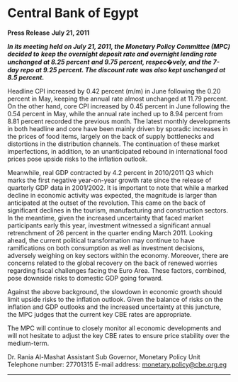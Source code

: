 # Central Bank of Egypt

**Press Release**
**July 21, 2011**

**_In its meeting held on July 21, 2011, the Monetary Policy Committee (MPC) decided to_**
**_keep the overnight deposit rate and overnight lending rate unchanged at 8.25 percent_**
**_and 9.75 percent, respec�vely, and the 7-day repo at 9.25 percent. The discount rate_**
**_was also kept unchanged at 8.5 percent._**

Headline CPI increased by 0.42 percent (m/m) in June following the 0.20 percent in May,
keeping the annual rate almost unchanged at 11.79 percent. On the other hand, core
CPI increased by 0.45 percent in June following the 0.54 percent in May, while the
annual rate inched up to 8.94 percent from 8.81 percent recorded the previous month.
The latest monthly developments in both headline and core have been mainly driven by
sporadic increases in the prices of food items, largely on the back of supply bottlenecks
and distortions in the distribution channels. The continuation of these market
imperfections, in addition, to an unanticipated rebound in international food prices pose
upside risks to the inflation outlook.

Meanwhile, real GDP contracted by 4.2 percent in 2010/2011 Q3 which marks the first
negative year-on-year growth rate since the release of quarterly GDP data in 2001/2002.
It is important to note that while a marked decline in economic activity was expected,
the magnitude is larger than anticipated at the outset of the revolution. This came on
the back of significant declines in the tourism, manufacturing and construction sectors.
In the meantime, given the increased uncertainty that faced market participants early
this year, investment witnessed a significant annual retrenchment of 26 percent in the
quarter ending March 2011. Looking ahead, the current political transformation may
continue to have ramifications on both consumption as well as investment decisions,
adversely weighing on key sectors within the economy. Moreover, there are concerns
related to the global recovery on the back of renewed worries regarding fiscal
challenges facing the Euro Area. These factors, combined, pose downside risks to
domestic GDP going forward.

Against the above background, the slowdown in economic growth should limit upside
risks to the inflation outlook. Given the balance of risks on the inflation and GDP
outlooks and the increased uncertainty at this juncture, the MPC judges that the current
key CBE rates are appropriate.

The MPC will continue to closely monitor all economic developments and will not
hesitate to adjust the key CBE rates to ensure price stability over the medium-term.

Dr. Rania Al-Mashat
Assistant Sub Governor, Monetary Policy Unit
Telephone number: 27701315
E-mail address: monetary.policy@cbe.org.eg


-----

